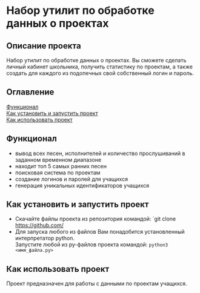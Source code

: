 # Набор утилит по обработке данных о проектах

## Описание проекта
Набор утилит по обработке данных о проектах. Вы сможете сделать личный кабинет школьника, получить
статистику по проектам, а также создать для каждого из подопечных свой собственный логин и
пароль. 

## Оглавление
[Функционал](#функционал)  
[Как установить и запустить проект](#как-установить-и-запустить-проект)  
[Как использовать проект](#как-использовать-проект)

## Функционал
- вывод всех песен, исполнителей и количество прослушиваний в заданном временном диапазоне
- находит топ 5 самых ранних песен
- поисковая система по проектам
- создание логинов и паролей для учащихся
- генерация уникальных идентификаторов учащихся

## Как установить и запустить проект
- Скачайте файлы проекта из репозитория командой:
`git clone https://github.com/
- Для запуска любого из файлов Вам понадобится установленный интерпретатор python.  
Запустите любой из py-файлов проекта командой:
`python3 <имя_файла.py>`
## Как использовать проект
Проект предназначен для работы с данными по проектам учащихся.